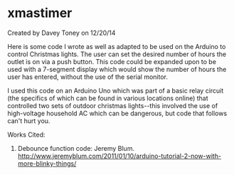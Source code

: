 xmastimer
=========
Created by Davey Toney on 12/20/14

Here is some code I wrote as well as adapted to be used on the Arduino to control Christmas lights.  The user can set the desired number of hours the outlet is on via a push button.  This code could be expanded upon to be used with a 7-segment display which would show the number of hours the user has entered, without the use of the serial monitor.  

I used this code on an Arduino Uno which was part of a basic relay circuit (the specifics of which can be found in various locations online) that controlled two sets of outdoor christmas lights--this involved the use of high-voltage household AC which can be dangerous, but code that follows can't hurt you.

Works Cited: 
1.  Debounce function code: Jeremy Blum. http://www.jeremyblum.com/2011/01/10/arduino-tutorial-2-now-with-more-blinky-things/


